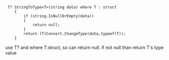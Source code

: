 ```CSharp
 T? StringToType<T>(string data) where T : struct   
    {  
        if (string.IsNullOrEmpty(data)) 
        {
            return null; 
        }
        return (T)Convert.ChangeType(data,typeof(T)); 
    }
```
use T? and where T:struct, so can return null.
if not null than return T's type value
